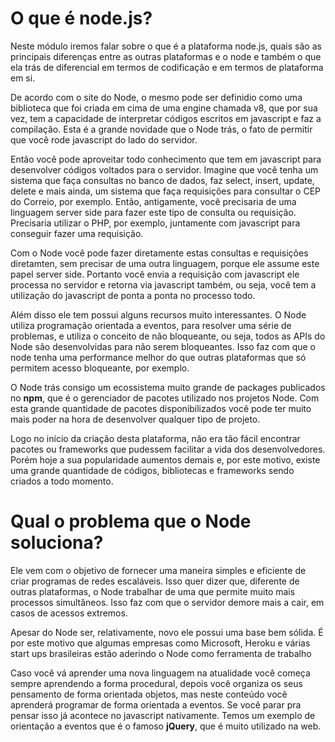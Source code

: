 # O que é node.js?

Neste módulo iremos falar sobre o que é a plataforma node.js, quais são as principais diferenças entre as outras plataformas e o node e também o que ela trás de diferencial em termos de codificação e em termos de plataforma em si.

De acordo com o site do Node, o mesmo pode ser definidio como uma biblioteca que foi criada em cima de uma engine chamada v8, que por sua vez, tem a capacidade de interpretar códigos escritos em javascript e faz a compilação. Esta é a grande novidade que o Node trás, o fato de permitir que você rode javascript do lado do servidor.

Então você pode aproveitar todo conhecimento que tem em javascript para desenvolver códigos voltados para o servidor. Imagine que você tenha um sistema que faça consultas no banco de dados, faz select, insert, update, delete e mais ainda, um sistema que faça requisições para consultar o CEP do Correio, por exemplo. Então, antigamente, você precisaria de uma linguagem server side para fazer este tipo de consulta ou requisição. Precisaria utilizar o PHP, por exemplo, juntamente com javascript para conseguir fazer uma requisição.

Com o Node você pode fazer diretamente estas consultas e requisições diretamten, sem precisar de uma outra linguagem, porque ele assume este papel server side. Portanto você envia a requisição com javascript ele processa no servidor e retorna via javascript também, ou seja, você tem a utilização do javascript de ponta a ponta no processo todo.

Além disso ele tem possui alguns recursos muito interessantes. O Node utiliza programação orientada a eventos, para resolver uma série de problemas, e utiliza o conceito de não bloqueante, ou seja, todos as APIs do Node são desenvolvidas para não serem bloqueantes. Isso faz com que o node tenha uma performance melhor do que outras plataformas que só permitem acesso bloqueante, por exemplo.

O Node trás consigo um ecossistema muito grande de packages publicados no **npm**, que é o gerenciador de pacotes utilizado nos projetos Node. Com esta grande quantidade de pacotes disponibilizados você pode ter muito mais poder na hora de desenvolver qualquer tipo de projeto.

Logo no início da criação desta plataforma, não era tão fácil encontrar pacotes ou frameworks que pudessem facilitar a vida dos desenvolvedores. Porém hoje a sua popularidade aumentos demais e, por este motivo, existe uma grande quantidade de códigos, bibliotecas e frameworks sendo criados a todo momento.

# Qual o problema que o Node soluciona?

Ele vem com o objetivo de fornecer uma maneira simples e eficiente de criar programas de redes escaláveis. Isso quer dizer que, diferente de outras plataformas, o Node trabalhar de uma que permite muito mais processos simultâneos. Isso faz com que o servidor demore mais a cair, em casos de acessos extremos.

Apesar do Node ser, relativamente, novo ele possui uma base bem sólida. É por este motivo que algumas empresas como Microsoft, Heroku e várias start ups brasileiras estão aderindo o Node como ferramenta de trabalho

Caso você vá aprender uma nova linguagem na atualidade você começa sempre aprendendo a forma procedural, depois você organiza os seus pensamento de forma orientada objetos, mas neste conteúdo você aprenderá programar de forma orientada a eventos. Se você parar pra pensar isso já acontece no javascript nativamente. Temos um exemplo de orientação a eventos que é o famoso **jQuery**, que é muito utilizado na web.


